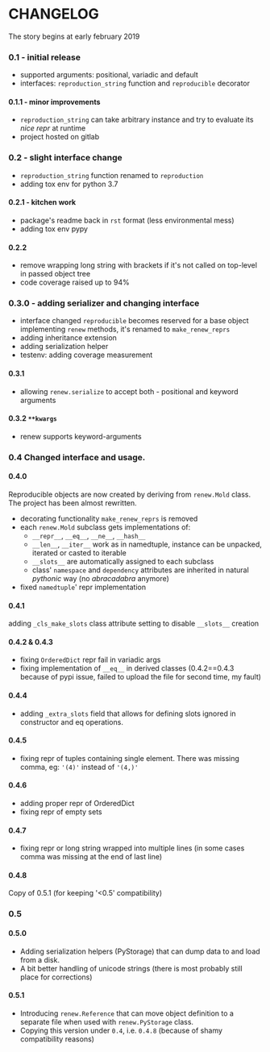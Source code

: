# CHANGELOG
The story begins at early february 2019

### 0.1 - initial release
* supported arguments: positional, variadic and default 
* interfaces: `reproduction_string` function and `reproducible` decorator

#### 0.1.1 - minor improvements
* `reproduction_string` can take arbitrary instance and try to evaluate its *nice repr* at runtime
* project hosted on gitlab

### 0.2 - slight interface change
* `reproduction_string` function renamed to `reproduction`
* adding tox env for python 3.7 
#### 0.2.1 - kitchen work
* package's readme back in `rst` format (less environmental mess)
* adding tox env pypy
#### 0.2.2
* remove wrapping long string with brackets if it's not
called on top-level in passed object tree
* code coverage raised up to 94%

### 0.3.0 - adding serializer and changing interface 
* interface changed `reproducible` becomes reserved for a base object
implementing `renew` methods, it's renamed to `make_renew_reprs` 
* adding inheritance extension
* adding serialization helper
* testenv: adding coverage measurement
#### 0.3.1
* allowing `renew.serialize` to accept both - positional and keyword arguments
#### 0.3.2  `**kwargs`
* renew supports keyword-arguments

### 0.4 Changed interface and usage.
#### 0.4.0
Reproducible objects are now created by deriving from `renew.Mold` class. 
The project has been almost rewritten.
* decorating functionality `make_renew_reprs` is removed
* each `renew.Mold` subclass gets implementations of:
  - `__repr__`, `__eq__`, `__ne__`, `__hash__`
  - `__len__`, `__iter__` work as in namedtuple, instance can be unpacked, 
  iterated or casted to iterable
  - `__slots__` are automatically assigned to each subclass
  - class' `namespace` and `dependency` attributes are inherited in 
  natural *pythonic* way (no *abracadabra* anymore)
* fixed `namedtuple`' repr implementation 

#### 0.4.1
adding `_cls_make_slots` class attribute setting to
disable `__slots__` creation
#### 0.4.2 & 0.4.3
* fixing `OrderedDict` repr fail in variadic args
* fixing implementation of `__eq__` in derived classes
(0.4.2==0.4.3 because of pypi issue, failed to upload the file for second time, my fault)
#### 0.4.4
* adding `_extra_slots` field that allows for defining slots ignored
in constructor and eq operations.
#### 0.4.5
* fixing repr of tuples containing single element.
There was missing comma, eg: `'(4)'` instead of `'(4,)'`
#### 0.4.6
* adding proper repr of OrderedDict
* fixing repr of empty sets
#### 0.4.7
* fixing repr or long string wrapped into multiple lines
  (in some cases comma was missing at the end of last line)
#### 0.4.8
Copy of 0.5.1 (for keeping '<0.5' compatibility)

### 0.5
#### 0.5.0
* Adding serialization helpers (PyStorage) that can dump data to and load from a disk.
* A bit better handling of unicode strings (there is most probably still place for corrections)

#### 0.5.1
* Introducing `renew.Reference` that can move object definition to a separate file
when used with `renew.PyStorage` class.
* Copying this version under `0.4`, i.e. `0.4.8` (because of shamy compatibility reasons)
